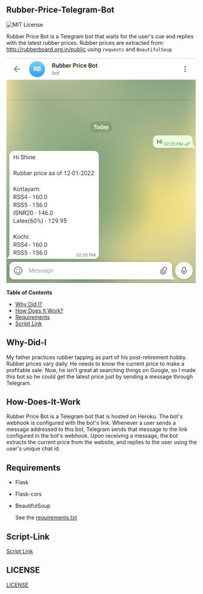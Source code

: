 ## Rubber-Price-Telegram-Bot

![MIT License](https://img.shields.io/github/license/shine-jayakumar/Covid19-Exploratory-Analysis-With-SQL)

Rubber Price Bot is a Telegram bot that waits for the user's cue and replies with the latest rubber prices. Rubber prices are extracted from: http://rubberboard.org.in/public using ``` requests ``` and ``` BeautifulSoup ```

![Bot Image](https://github.com/shine-jayakumar/Rubber-Price-Telegram-Bot/blob/master/bot_screenshot.PNG)

**Table of Contents**
- [Why Did I?](#Why-Did-I "Why Did I?")
- [How Does It Work?](#How-Does-It-Work "How Does It Work?")
- [Requirements](#Requirements "Requirements")
- [Script Link](#Script-Link "Script Link")

## Why-Did-I
My father practices rubber tapping as part of his post-retirement hobby. Rubber prices vary daily. He needs to know the current price to make a profitable sale. 
Now, he isn't great at searching things on Google, so I made this bot so he could get the latest price just by sending a message through Telegram.

## How-Does-It-Work
Rubber Price Bot is a Telegram bot that is hosted on Heroku. The bot's webhook is configured with the bot's link. Whenever a user sends a message addressed to this bot, Telegram sends that message to the link configured in the bot's webhook.
Upon receiving a message, the bot extracts the current price from the website, and replies to the user using the user's unique chat id.

## Requirements
- Flask
- Flask-cors
- BeautifulSoup
    
    See the [requirements.txt](https://github.com/shine-jayakumar/Rubber-Price-Telegram-Bot/blob/master/requirements.txt)

## Script-Link
[Script Link](https://github.com/shine-jayakumar/Rubber-Price-Telegram-Bot/blob/master/bot.py)

## LICENSE
[LICENSE](https://github.com/shine-jayakumar/Rubber-Price-Telegram-Bot/blob/master/LICENSE)
